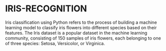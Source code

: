 # IRIS-RECOGNITION

Iris classification using Python refers to the process of building a machine learning model to classify iris flowers into different species based on their features. The Iris dataset is a popular dataset in the machine learning community, consisting of 150 samples of iris flowers, each belonging to one of three species: Setosa, Versicolor, or Virginica.
